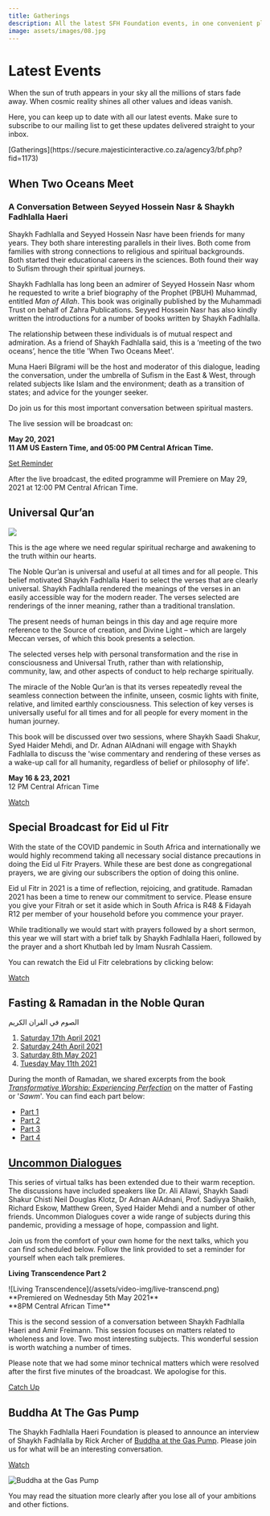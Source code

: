 ```yaml
---
title: Gatherings
description: All the latest SFH Foundation events, in one convenient place
image: assets/images/08.jpg
---
```


# Latest Events

<div class="callout">
When the sun of truth appears in your sky all the millions of stars fade away. When cosmic reality shines all other values and ideas vanish.
</div>

Here, you can keep up to date with all our latest events. Make sure to subscribe to our mailing list to get these updates delivered straight to your inbox.

<div markdown="3" class="purchase-link">
[Gatherings](https://secure.majesticinteractive.co.za/agency3/bf.php?fid=1173)
</div>

## When Two Oceans Meet

### A Conversation Between Seyyed Hossein Nasr & Shaykh Fadhlalla Haeri

Shaykh Fadhlalla and Seyyed Hossein Nasr have been friends for many years. They both share interesting parallels in their lives. Both come from families with strong connections to religious and spiritual backgrounds. Both started their educational careers in the sciences. Both found their way to Sufism through their spiritual journeys.

Shaykh Fadhlalla has long been an admirer of Seyyed Hossein Nasr whom he requested to write a brief biography of the Prophet (PBUH) Muhammad, entitled _Man of Allah_. This book was originally published by the Muhammadi Trust on behalf of Zahra Publications. Seyyed Hossein Nasr has also kindly written the introductions for a number of books written by Shaykh Fadhlalla.

The relationship between these individuals is of mutual respect and admiration. As a friend of Shaykh Fadhlalla said, this is a ‘meeting of the two oceans’, hence the title 'When Two Oceans Meet'.

Muna Haeri Bilgrami will be the host and moderator of this dialogue, leading the conversation, under the umbrella of Sufism in the East & West, through related subjects like Islam and the environment; death as a transition of states; and advice for the younger seeker.

Do join us for this most important conversation between spiritual masters.

The live session will be broadcast on:  

**May 20, 2021**  
**11 AM US Eastern Time, and 05:00 PM Central African Time.**

<div markdown="3" class="article-link">
<a href="https://youtu.be/QsDGX3LIRp0" target="_blank" rel="noopener noreferrer">Set Reminder</a>
</div>

After the live broadcast, the edited programme will Premiere on May 29, 2021 at 12:00 PM Central African Time.

## Universal Qur’an

<img src="/assets/images/uq.png" />

This is the age where we need regular spiritual recharge and awakening to the truth within our hearts.

The Noble Qur’an is universal and useful at all times and for all people. This belief motivated Shaykh Fadhlalla Haeri to select the verses that are clearly universal. Shaykh Fadhlalla rendered the meanings of the verses in an easily accessible way for the modern reader. The verses selected are renderings of the inner meaning, rather than a traditional translation.

The present needs of human beings in this day and age require more reference to the Source of creation, and Divine Light – which are largely Meccan verses, of which this book presents a selection.

The selected verses help with personal transformation and the rise in consciousness and Universal Truth, rather than with relationship, community, law, and other aspects of conduct to help recharge spiritually.

The miracle of the Noble Qur’an is that its verses repeatedly reveal the seamless connection between the infinite, unseen, cosmic lights with finite, relative, and limited earthly consciousness. This selection of key verses is universally useful for all times and for all people for every moment in the human journey.  

This book will be discussed over two sessions, where Shaykh Saadi Shakur, Syed Haider Mehdi, and Dr. Adnan AlAdnani will engage with Shaykh Fadhlalla to discuss the 'wise commentary and rendering of these verses as a wake-up call for all humanity, regardless of belief or philosophy of life'.

**May 16 & 23, 2021**<br/>
12 PM Central African Time

<div markdown="3" class="article-link">
<a href="./past/2021/universal-quran">Watch</a>
</div>

## Special Broadcast for Eid ul Fitr

With the state of the COVID pandemic in South Africa and internationally we would highly recommend taking all necessary social distance precautions in doing the Eid ul Fitr Prayers. While these are best done as congregational prayers, we are giving our subscribers the option of doing this online. 

Eid ul Fitr in 2021 is a time of reflection, rejoicing, and gratitude. Ramadan 2021 has been a time to renew our commitment to service. Please ensure you give your Fitrah or set it aside which in South Africa is R48 & Fidayah R12 per member of your household before you commence your prayer.  

While traditionally we would start with prayers followed by a short sermon, this year we will start with a brief talk by Shaykh Fadhlalla Haeri, followed by the prayer and a short Khutbah led by Imam Nusrah Cassiem. 

You can rewatch the Eid ul Fitr celebrations by clicking below:

<div markdown="3" class="article-link">
<a href="./past/2021/eid-ul-fitr">Watch</a>
</div>

## Fasting & Ramadan in the Noble Quran 

<div class="center-text">
الصوم في القران الكريم
</div>

1. [Saturday 17th April 2021](./past/2021/fasting-1)
2. [Saturday 24th April 2021](./past/2021/fasting-2)
3. [Saturday 8th May 2021](./past/2021/fasting-3)
4. [Tuesday May 11th 2021](./past/2021/fasting-4)

During the month of Ramadan, we shared excerpts from the book _<a href="https://zahrapublications.pub/book-TransformativeWorshipInIslam.php#bookTitle" target="_blank">Transformative Worship: Experiencing Perfection</a>_ on the matter of Fasting or '_Sawm_'. You can find each part below:

- [Part 1](/reflections/practice/fasting)
- [Part 2](/reflections/practice/fasting/part-2)
- [Part 3](/reflections/practice/fasting/part-3)
- [Part 4](/reflections/practice/fasting/part-4)

## [Uncommon Dialogues](../videos/uncommon-dialogues)

This series of virtual talks has been extended due to their warm reception. The discussions have included speakers like Dr. Ali Allawi, Shaykh Saadi Shakur Chisti Neil Douglas Klotz, Dr Adnan AlAdnani, Prof. Sadiyya Shaikh, Richard Eskow, Matthew Green, Syed Haider Mehdi and a number of other friends. Uncommon Dialogues cover a wide range of subjects during this pandemic, providing a message of hope, compassion and light.

Join us from the comfort of your own home for the next talks, which you can find scheduled below. Follow the link provided to set a reminder for yourself when each talk premieres. 

<div markdown="1" class="card article sidebar center">

**Living Transcendence Part 2**

<div markdown="2" class="article-image">
![Living Transcendence](/assets/video-img/live-transcend.png)
</div>

<div markdown="3" class="article-para">
**Premiered on Wednesday 5th May 2021**<br/>
**8PM Central African Time**<br/>

This is the second session of a conversation between Shaykh Fadhlalla Haeri and Amir Freimann. This session focuses on matters related to wholeness and love. Two most interesting subjects. This wonderful session is worth watching a number of times.

Please note that we had some minor technical matters which were resolved after the first five minutes of the broadcast. We apologise for this. 

</div>

<div markdown="3" class="article-link">
<a href="https://youtu.be/o33FuXxHdbA" target="_blank" rel="noopener noreferrer">Catch Up</a>
</div>

</div>

## Buddha At The Gas Pump

The Shaykh Fadhlalla Haeri Foundation is pleased to announce an interview of Shaykh Fadhlalla by Rick Archer of <a href="https://batgap.com/future-interviews/upcoming-interviews/" target="_blank">Buddha at the Gas Pump</a>. Please join us for what will be an interesting conversation. 

<div markdown="3" class="article-link">
<a href="https://www.youtube.com/watch?v=7DqJ1g2qp_M" target="_blank" rel="noopener noreferrer">Watch</a>
</div>

![Buddha at the Gas Pump](/assets/video-img/batgap.png)

<div class="callout">
You may read the situation more clearly after you lose all of your ambitions and other fictions.
</div>
